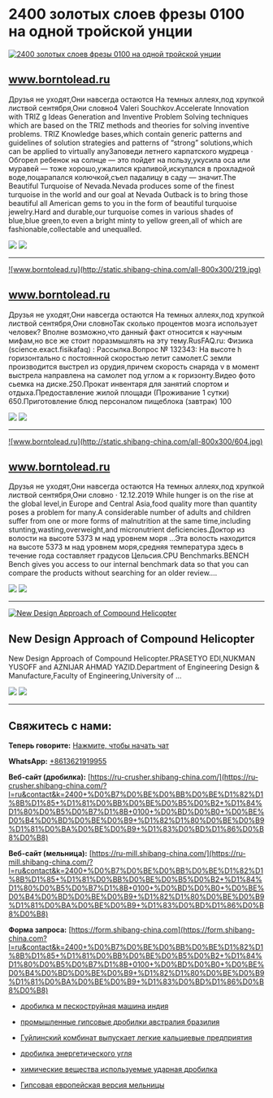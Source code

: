 # 2400 золотых слоев фрезы 0100 на одной тройской унции

<a href="https://swt.shibang-china.com/?l=ru&img&k=2400+%D0%B7%D0%BE%D0%BB%D0%BE%D1%82%D1%8B%D1%85+%D1%81%D0%BB%D0%BE%D0%B5%D0%B2+%D1%84%D1%80%D0%B5%D0%B7%D1%8B+0100+%D0%BD%D0%B0+%D0%BE%D0%B4%D0%BD%D0%BE%D0%B9+%D1%82%D1%80%D0%BE%D0%B9%D1%81%D0%BA%D0%BE%D0%B9+%D1%83%D0%BD%D1%86%D0%B8%D0%B8" target="_blank">![2400 золотых слоев фрезы 0100 на одной тройской унции](http://static.shibang-china.com/all-800x300/23.jpg)</a>

## www.borntolead.ru
Друзья не уходят,Они навсегда остаются На темных аллеях,под хрупкой листвой сентября,Они словно4 Valeri Souchkov.Accelerate Innovation with TRIZ g Ideas Generation and Inventive Problem Solving techniques which are based on the TRIZ methods and theories for solving inventive problems. TRIZ Knowledge bases,which contain generic patterns and guidelines of solution strategies and patterns of “strong” solutions,which can be applied to virtually anyЗаповеди летнего карпатского мудреца&nbsp;&#0183;&#32;Обгорел ребенок на солнце — это пойдет на пользу,укусила оса или муравей — тоже хорошо,ужалился крапивой,искупался в прохладной воде,поцарапался колючкой,съел падалицу в саду — значит.The Beautiful Turquoise of Nevada.Nevada produces some of the finest turquoise in the world and our goal at Nevada Outback is to bring those beautiful all American gems to you in the form of beautiful turquoise jewelry.Hard and durable,our turquoise comes in various shades of blue,blue green,to even a bright minty to yellow green,all of which are fashionable,collectable and unequalled.


<a href="https://whatsapp.shibangsoft.com/WhatsApp.php" target="_blank" title="WhatsApp">![](http://static.shibang-china.com/icon/whatsapp.png)</a> <a href="https://swt.shibang-china.com/?l=ru&icon&k=2400+%D0%B7%D0%BE%D0%BB%D0%BE%D1%82%D1%8B%D1%85+%D1%81%D0%BB%D0%BE%D0%B5%D0%B2+%D1%84%D1%80%D0%B5%D0%B7%D1%8B+0100+%D0%BD%D0%B0+%D0%BE%D0%B4%D0%BD%D0%BE%D0%B9+%D1%82%D1%80%D0%BE%D0%B9%D1%81%D0%BA%D0%BE%D0%B9+%D1%83%D0%BD%D1%86%D0%B8%D0%B8" target="_blank">![](http://static.shibang-china.com/icon/chat-ru.png)</a>

---

<a href="https://swt.shibang-china.com/?l=ru&img&k=2400+%D0%B7%D0%BE%D0%BB%D0%BE%D1%82%D1%8B%D1%85+%D1%81%D0%BB%D0%BE%D0%B5%D0%B2+%D1%84%D1%80%D0%B5%D0%B7%D1%8B+0100+%D0%BD%D0%B0+%D0%BE%D0%B4%D0%BD%D0%BE%D0%B9+%D1%82%D1%80%D0%BE%D0%B9%D1%81%D0%BA%D0%BE%D0%B9+%D1%83%D0%BD%D1%86%D0%B8%D0%B8" target="_blank">![www.borntolead.ru](http://static.shibang-china.com/all-800x300/219.jpg)</a>

## www.borntolead.ru
Друзья не уходят,Они навсегда остаются На темных аллеях,под хрупкой листвой сентября,Они словноТак сколько процентов мозга использует человек? Вполне возможно,что данный факт относится к научным мифам,но все же стоит поразмышлять на эту тему.RusFAQ.ru: Физика (science.exact.fisikafaq) : Рассылка.Вопрос № 132343: На высоте h горизонтально с постоянной скоростью летит самолет.С земли производится выстрел из орудия,причем скорость снаряда v в момент выстрела направлена на самолет под углом a к горизонту.Видео фото сьемка на диске.250.Прокат инвентаря для занятий спортом и отдыха.Предоставление жилой площади (Проживание 1 сутки) 650.Приготовление блюд персоналом пищеблока (завтрак) 100


<a href="https://whatsapp.shibangsoft.com/WhatsApp.php" target="_blank" title="WhatsApp">![](http://static.shibang-china.com/icon/whatsapp.png)</a> <a href="https://swt.shibang-china.com/?l=ru&icon&k=2400+%D0%B7%D0%BE%D0%BB%D0%BE%D1%82%D1%8B%D1%85+%D1%81%D0%BB%D0%BE%D0%B5%D0%B2+%D1%84%D1%80%D0%B5%D0%B7%D1%8B+0100+%D0%BD%D0%B0+%D0%BE%D0%B4%D0%BD%D0%BE%D0%B9+%D1%82%D1%80%D0%BE%D0%B9%D1%81%D0%BA%D0%BE%D0%B9+%D1%83%D0%BD%D1%86%D0%B8%D0%B8" target="_blank">![](http://static.shibang-china.com/icon/chat-ru.png)</a>

---

<a href="https://swt.shibang-china.com/?l=ru&img&k=2400+%D0%B7%D0%BE%D0%BB%D0%BE%D1%82%D1%8B%D1%85+%D1%81%D0%BB%D0%BE%D0%B5%D0%B2+%D1%84%D1%80%D0%B5%D0%B7%D1%8B+0100+%D0%BD%D0%B0+%D0%BE%D0%B4%D0%BD%D0%BE%D0%B9+%D1%82%D1%80%D0%BE%D0%B9%D1%81%D0%BA%D0%BE%D0%B9+%D1%83%D0%BD%D1%86%D0%B8%D0%B8" target="_blank">![www.borntolead.ru](http://static.shibang-china.com/all-800x300/604.jpg)</a>

## www.borntolead.ru
Друзья не уходят,Они навсегда остаются На темных аллеях,под хрупкой листвой сентября,Они словно&nbsp;&#0183;&#32;12.12.2019 While hunger is on the rise at the global level,in Europe and Central Asia,food quality more than quantity poses a problem for many.A considerable number of adults and children suffer from one or more forms of malnutrition at the same time,including stunting,wasting,overweight,and micronutrient deficiencies.Доктор из волости на высоте 5373 м над уровнем моря …Эта волость находится на высоте 5373 м над уровнем моря,средняя температура здесь в течение года составляет градусов Цельсия.CPU Benchmarks.BENCH Bench gives you access to our internal benchmark data so that you can compare the products without searching for an older review.…


<a href="https://whatsapp.shibangsoft.com/WhatsApp.php" target="_blank" title="WhatsApp">![](http://static.shibang-china.com/icon/whatsapp.png)</a> <a href="https://swt.shibang-china.com/?l=ru&icon&k=2400+%D0%B7%D0%BE%D0%BB%D0%BE%D1%82%D1%8B%D1%85+%D1%81%D0%BB%D0%BE%D0%B5%D0%B2+%D1%84%D1%80%D0%B5%D0%B7%D1%8B+0100+%D0%BD%D0%B0+%D0%BE%D0%B4%D0%BD%D0%BE%D0%B9+%D1%82%D1%80%D0%BE%D0%B9%D1%81%D0%BA%D0%BE%D0%B9+%D1%83%D0%BD%D1%86%D0%B8%D0%B8" target="_blank">![](http://static.shibang-china.com/icon/chat-ru.png)</a>

---

<a href="https://swt.shibang-china.com/?l=ru&img&k=2400+%D0%B7%D0%BE%D0%BB%D0%BE%D1%82%D1%8B%D1%85+%D1%81%D0%BB%D0%BE%D0%B5%D0%B2+%D1%84%D1%80%D0%B5%D0%B7%D1%8B+0100+%D0%BD%D0%B0+%D0%BE%D0%B4%D0%BD%D0%BE%D0%B9+%D1%82%D1%80%D0%BE%D0%B9%D1%81%D0%BA%D0%BE%D0%B9+%D1%83%D0%BD%D1%86%D0%B8%D0%B8" target="_blank">![New Design Approach of Compound Helicopter](http://static.shibang-china.com/all-800x300/1411.jpg)</a>

## New Design Approach of Compound Helicopter
New Design Approach of Compound Helicopter.PRASETYO EDI,NUKMAN YUSOFF and AZNIJAR AHMAD YAZID.Department of Engineering Design &amp; Manufacture,Faculty of Engineering,University of …

<a href="https://whatsapp.shibangsoft.com/WhatsApp.php" target="_blank" title="WhatsApp">![](http://static.shibang-china.com/icon/whatsapp.png)</a> <a href="https://swt.shibang-china.com/?l=ru&icon&k=2400+%D0%B7%D0%BE%D0%BB%D0%BE%D1%82%D1%8B%D1%85+%D1%81%D0%BB%D0%BE%D0%B5%D0%B2+%D1%84%D1%80%D0%B5%D0%B7%D1%8B+0100+%D0%BD%D0%B0+%D0%BE%D0%B4%D0%BD%D0%BE%D0%B9+%D1%82%D1%80%D0%BE%D0%B9%D1%81%D0%BA%D0%BE%D0%B9+%D1%83%D0%BD%D1%86%D0%B8%D0%B8" target="_blank">![](http://static.shibang-china.com/icon/chat-ru.png)</a>

---
## Свяжитесь с нами:

**Теперь говорите:** [Нажмите, чтобы начать чат](https://swt.shibang-china.com?l=ru&contact&k=2400+%D0%B7%D0%BE%D0%BB%D0%BE%D1%82%D1%8B%D1%85+%D1%81%D0%BB%D0%BE%D0%B5%D0%B2+%D1%84%D1%80%D0%B5%D0%B7%D1%8B+0100+%D0%BD%D0%B0+%D0%BE%D0%B4%D0%BD%D0%BE%D0%B9+%D1%82%D1%80%D0%BE%D0%B9%D1%81%D0%BA%D0%BE%D0%B9+%D1%83%D0%BD%D1%86%D0%B8%D0%B8)

**WhatsApp:**  [+8613621919955](https://whatsapp.shibangsoft.com/WhatsApp.php)

**Веб-сайт (дробилка):** [https://ru-crusher.shibang-china.com/](https://ru-crusher.shibang-china.com/?l=ru&contact&k=2400+%D0%B7%D0%BE%D0%BB%D0%BE%D1%82%D1%8B%D1%85+%D1%81%D0%BB%D0%BE%D0%B5%D0%B2+%D1%84%D1%80%D0%B5%D0%B7%D1%8B+0100+%D0%BD%D0%B0+%D0%BE%D0%B4%D0%BD%D0%BE%D0%B9+%D1%82%D1%80%D0%BE%D0%B9%D1%81%D0%BA%D0%BE%D0%B9+%D1%83%D0%BD%D1%86%D0%B8%D0%B8)

**Веб-сайт (мельница):** [https://ru-mill.shibang-china.com/](https://ru-mill.shibang-china.com/?l=ru&contact&k=2400+%D0%B7%D0%BE%D0%BB%D0%BE%D1%82%D1%8B%D1%85+%D1%81%D0%BB%D0%BE%D0%B5%D0%B2+%D1%84%D1%80%D0%B5%D0%B7%D1%8B+0100+%D0%BD%D0%B0+%D0%BE%D0%B4%D0%BD%D0%BE%D0%B9+%D1%82%D1%80%D0%BE%D0%B9%D1%81%D0%BA%D0%BE%D0%B9+%D1%83%D0%BD%D1%86%D0%B8%D0%B8)

**Форма запроса:** [https://form.shibang-china.com](https://form.shibang-china.com?l=ru&contact&k=2400+%D0%B7%D0%BE%D0%BB%D0%BE%D1%82%D1%8B%D1%85+%D1%81%D0%BB%D0%BE%D0%B5%D0%B2+%D1%84%D1%80%D0%B5%D0%B7%D1%8B+0100+%D0%BD%D0%B0+%D0%BE%D0%B4%D0%BD%D0%BE%D0%B9+%D1%82%D1%80%D0%BE%D0%B9%D1%81%D0%BA%D0%BE%D0%B9+%D1%83%D0%BD%D1%86%D0%B8%D0%B8)

* [дробилка м пескоструйная машина индия](../133/%D0%B4%D1%80%D0%BE%D0%B1%D0%B8%D0%BB%D0%BA%D0%B0%20%D0%BC%20%D0%BF%D0%B5%D1%81%D0%BA%D0%BE%D1%81%D1%82%D1%80%D1%83%D0%B9%D0%BD%D0%B0%D1%8F%20%D0%BC%D0%B0%D1%88%D0%B8%D0%BD%D0%B0%20%D0%B8%D0%BD%D0%B4%D0%B8%D1%8F.md)

* [промышленные гипсовые дробилки австралия бразилия](../131/%D0%BF%D1%80%D0%BE%D0%BC%D1%8B%D1%88%D0%BB%D0%B5%D0%BD%D0%BD%D1%8B%D0%B5%20%D0%B3%D0%B8%D0%BF%D1%81%D0%BE%D0%B2%D1%8B%D0%B5%20%D0%B4%D1%80%D0%BE%D0%B1%D0%B8%D0%BB%D0%BA%D0%B8%20%D0%B0%D0%B2%D1%81%D1%82%D1%80%D0%B0%D0%BB%D0%B8%D1%8F%20%D0%B1%D1%80%D0%B0%D0%B7%D0%B8%D0%BB%D0%B8%D1%8F.md)

* [Гуйлинский комбинат выпускает легкие кальциевые предприятия](../131/%D0%93%D1%83%D0%B9%D0%BB%D0%B8%D0%BD%D1%81%D0%BA%D0%B8%D0%B9%20%D0%BA%D0%BE%D0%BC%D0%B1%D0%B8%D0%BD%D0%B0%D1%82%20%D0%B2%D1%8B%D0%BF%D1%83%D1%81%D0%BA%D0%B0%D0%B5%D1%82%20%D0%BB%D0%B5%D0%B3%D0%BA%D0%B8%D0%B5%20%D0%BA%D0%B0%D0%BB%D1%8C%D1%86%D0%B8%D0%B5%D0%B2%D1%8B%D0%B5%20%D0%BF%D1%80%D0%B5%D0%B4%D0%BF%D1%80%D0%B8%D1%8F%D1%82%D0%B8%D1%8F.md)

* [дробилка энергетического угля](../131/%D0%B4%D1%80%D0%BE%D0%B1%D0%B8%D0%BB%D0%BA%D0%B0%20%D1%8D%D0%BD%D0%B5%D1%80%D0%B3%D0%B5%D1%82%D0%B8%D1%87%D0%B5%D1%81%D0%BA%D0%BE%D0%B3%D0%BE%20%D1%83%D0%B3%D0%BB%D1%8F.md)

* [химические вещества используемые ударная дробилка](../133/%D1%85%D0%B8%D0%BC%D0%B8%D1%87%D0%B5%D1%81%D0%BA%D0%B8%D0%B5%20%D0%B2%D0%B5%D1%89%D0%B5%D1%81%D1%82%D0%B2%D0%B0%20%D0%B8%D1%81%D0%BF%D0%BE%D0%BB%D1%8C%D0%B7%D1%83%D0%B5%D0%BC%D1%8B%D0%B5%20%D1%83%D0%B4%D0%B0%D1%80%D0%BD%D0%B0%D1%8F%20%D0%B4%D1%80%D0%BE%D0%B1%D0%B8%D0%BB%D0%BA%D0%B0.md)

* [Гипсовая европейская версия мельницы](../132/%D0%93%D0%B8%D0%BF%D1%81%D0%BE%D0%B2%D0%B0%D1%8F%20%D0%B5%D0%B2%D1%80%D0%BE%D0%BF%D0%B5%D0%B9%D1%81%D0%BA%D0%B0%D1%8F%20%D0%B2%D0%B5%D1%80%D1%81%D0%B8%D1%8F%20%D0%BC%D0%B5%D0%BB%D1%8C%D0%BD%D0%B8%D1%86%D1%8B.md)